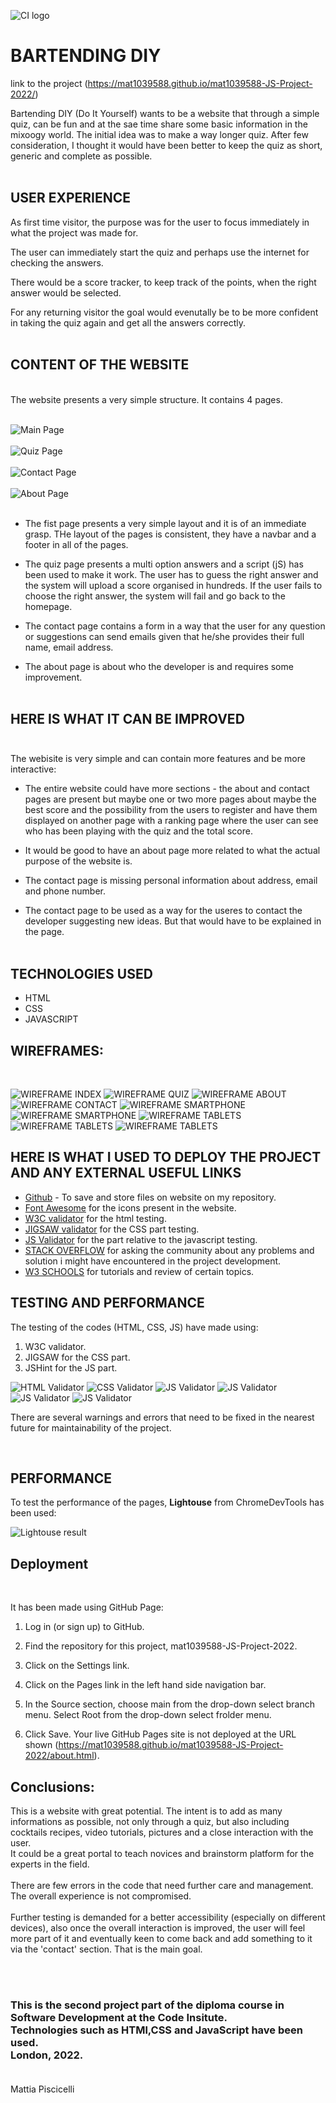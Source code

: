 ![CI logo](https://codeinstitute.s3.amazonaws.com/fullstack/ci_logo_small.png)

# **BARTENDING DIY**

link to the project (<https://mat1039588.github.io/mat1039588-JS-Project-2022/>)

Bartending DIY (Do It Yourself) wants to be a website that through a simple quiz, can be fun and at the sae time share some basic information in the mixoogy world.
The initial idea was to make a way longer quiz. After few consideration, I thought it would have been better to keep the quiz as short, generic and complete as possible.
<br><br>

## **USER EXPERIENCE**

As first time visitor, the purpose was for the user to focus immediately in what the project was made for.

The user can immediately start the quiz and perhaps use the internet for checking the answers.

There would be a score tracker, to keep track of the points, when the right answer would be selected.

For any returning visitor the goal would evenutally be to be more confident in taking the quiz again and get all the answers correctly.
<br><br>

## **CONTENT OF THE WEBSITE**

<br>
The website presents a very simple structure. It contains 4 pages.
<br><br>

![Main Page](/IMG/main_screenshot.png)<br><br>
![Quiz Page](/IMG/quiz_screenshot.png)<br><br>
![Contact Page](/IMG/contact_screenshot.png)<br><br>
![About Page](/IMG/about_screenshot.png)<br><br>

- The fist page presents a very simple layout and it is of an immediate grasp. THe layout of the pages is consistent, they have a navbar and a footer in all of the pages.

- The quiz page presents a multi option answers and a script (jS) has been used to make it work. The user has to guess the right answer and the system will upload a score organised in hundreds.
If the user fails to choose the right answer, the system will fail and go back to the homepage.

- The contact page contains a form in a way that the user for any question or suggestions can send emails given that he/she provides their full name, email address.

- The about page is about who the developer is and requires some improvement.
<br><br>

## **HERE IS WHAT IT CAN BE IMPROVED** <br><br>

The webisite is very simple and can contain more features and be more interactive:

- The entire website could have more sections - the about and contact pages are present but maybe one or two more pages about maybe the best score and the possibility from the users to register and have them displayed on another page with a ranking page where the user can see who has been playing with the quiz and the total score.

- It would be good to have an about page more related to what the actual purpose of the website is.
- The contact page is missing personal information about address, email and phone number.
- The contact page to be used as a way for the useres to contact the developer suggesting new ideas. But that would have to be explained in the page.
<br><br>

## **TECHNOLOGIES USED**

- HTML
- CSS
- JAVASCRIPT

## **WIREFRAMES:**

<br>

![WIREFRAME INDEX](/IMG/index%20wireframe.jpg)
![WIREFRAME QUIZ](/IMG/quiz%20wireframe.jpg)
![WIREFRAME ABOUT](/IMG/about%20wireframe.jpg)
![WIREFRAME CONTACT](/IMG/contact%20wireframe.jpg)
![WIREFRAME SMARTPHONE](/IMG/smartphone%20wirefarme%201.jpg)
![WIREFRAME SMARTPHONE](/IMG/smartphone%20wirefarme%202.jpg)
![WIREFRAME TABLETS](/IMG/tablets%20wireframe%201.jpg)
![WIREFRAME TABLETS](/IMG/tablets%20wirefarme%202.jpg)
![WIREFRAME TABLETS](/IMG/tabltes%20wireframe%203.jpg)

## **HERE IS WHAT I USED TO DEPLOY THE PROJECT AND ANY EXTERNAL USEFUL LINKS**

- [Github](https://github.com/) - To save and store files on website on my repository.
- [Font Awesome](http//fontawesome.com/) for the icons present in the website.
- [W3C validator](https://validator.w3.org/) for the html testing.
- [JIGSAW validator](https://jigsaw.w3.org/css-validator/) for the CSS part testing.
- [JS Validator](https://jshint.com/) for the part relative to the javascript testing.
- [STACK OVERFLOW](https://stackoverflow.com/) for asking the community about any problems and solution i might have encountered in the project development.
- [W3 SCHOOLS](https://www.w3schools.com/) for tutorials and review of certain topics.

## **TESTING AND PERFORMANCE**

The testing of the codes (HTML, CSS, JS) have made using:

1. W3C validator.
2. JIGSAW for the CSS part.
3. JSHint for the JS part.

![HTML Validator](/IMG/testing_validator_screenshot_html.png)
![CSS Validator](/IMG/testing_validator_screenshot_CSS.png)
![JS Validator](/IMG/quiz_js_screenshot_1.png)
![JS Validator](/IMG/quiz_js_screenshot_2.png)
![JS Validator](/IMG/quiz_js_screenshot_3.png)
![JS Validator](/IMG/toggle_menu_js_screenshot.png)

There are several warnings and errors that need to be fixed in the nearest future for maintainability of the project.

<br>

## **PERFORMANCE**

To test the performance of the pages, <strong>Lightouse</strong> from ChromeDevTools has been used:

![Lightouse result](/IMG/performance_lighthouse_main.png)

## **Deployment**

<br>

It has been made using GitHub Page:

1. Log in (or sign up) to GitHub.

2. Find the repository for this project, mat1039588-JS-Project-2022.

3. Click on the Settings link.

4. Click on the Pages link in the left hand side navigation bar.

5. In the Source section, choose main from the drop-down select branch menu. Select Root from the drop-down select frolder menu.

6. Click Save. Your live GitHub Pages site is not deployed at the URL shown (<https://mat1039588.github.io/mat1039588-JS-Project-2022/about.html>).

## **Conclusions:**

This is a website with great potential. The intent is to add as many informations as possible, not only through a quiz, but also including cocktails recipes, video tutorials, pictures and a close interaction with the user. <br> It could be a great portal to teach novices and brainstorm platform for the experts in the field.
<br><br> There are few errors in the code that need further care and management. The overall experience is not compromised. <br><br>Further testing is demanded for a better accessibility (especially on different devices), also once the overall interaction is improved, the user will feel more part of it and eventually keen to come back and add something to it via the 'contact' section. That is the main goal.

<br><br>

### **This is the second project part of the diploma course in Software Development at the Code Insitute.<br>Technologies such as HTMl,CSS and JavaScript have been used.<br>London, 2022.<br><br>**
Mattia Piscicelli
